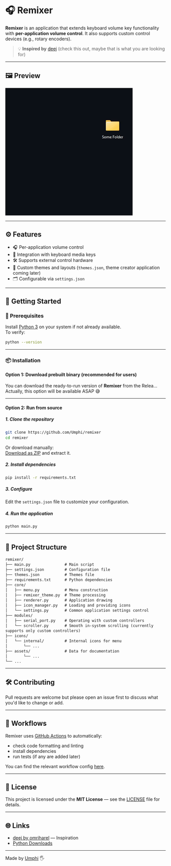 # 🎧 Remixer

**Remixer** is an application that extends keyboard volume key functionality with **per-application volume control**. It also supports custom control devices (e.g., rotary encoders).

> 💡 **Inspired by** [deej](https://github.com/omriharel/deej) (check  this out, maybe that is what you are looking for)

---

## 🖼️ Preview

![Application](./assets/preview.gif)


---

## ⚙️ Features

- 🎧 Per-application volume control
- 🎹 Integration with keyboard media keys
- 🛠 Supports external control hardware
- 🎨 Custom themes and layouts (`themes.json`, theme creator application coming later)
- 🗂 Configurable via `settings.json`

---

## 🚀 Getting Started

### 🐍 Prerequisites

Install [Python 3](https://www.python.org/downloads/) on your system if not already available.  
To verify:
```bash
python --version
```

---

### 📦 Installation

#### Option 1: Download prebuilt binary (recommended for users)
You can download the ready-to-run version of **Remixer** from the Relea...  
Actually, this option will be available ASAP 😅

---

#### Option 2: Run from source

##### 1. Clone the repository
```bash
git clone https://github.com/Umphi/remixer
cd remixer
```

Or download manually:  
[Download as ZIP](https://github.com/Umphi/remixer/archive/refs/heads/master.zip) and extract it.

##### 2. Install dependencies
```bash
pip install -r requirements.txt
```

##### 3. Configure
Edit the `settings.json` file to customize your configuration.

##### 4. Run the application
```bash
python main.py
```

---

## 📁 Project Structure

```
remixer/
├── main.py               # Main script
├── settings.json         # Configuration file
├── themes.json           # Themes file
├── requirements.txt      # Python dependencies
├── core/
│   ├── menu.py           # Menu construction
│   ├── remixer_theme.py  # Theme processing
│   ├── renderer.py       # Application drawing
│   ├── icon_manager.py   # Loading and providing icons
│   └── settings.py       # Common application settings control
├── modules/
│   ├── serial_port.py    # Operating with custom controllers
│   └── scroller.py       # Smooth in-system scrolling (currently supports only custom controllers)
├── icons/
│   └── internal/         # Internal icons for menu 
│       └── ... 
├── assets/               # Data for documentation
│       └── ... 
└── ...
```

---

## 🛠 Contributing

Pull requests are welcome but please open an issue first to discuss what you'd like to change or add.

---

## 🧪 Workflows

Remixer uses [GitHub Actions](https://github.com/features/actions) to automatically:
- check code formatting and linting
- install dependencies
- run tests (if any are added later)

You can find the relevant workflow config [here](.github/workflows/python-app.yml).

---

## 📄 License

This project is licensed under the **MIT License** — see the [LICENSE](./LICENSE) file for details.

---

## 🌐 Links

- [deej by omriharel](https://github.com/omriharel/deej) — Inspiration
- [Python Downloads](https://www.python.org/downloads/)

---

Made by [Umphi](https://github.com/Umphi) 🖐

